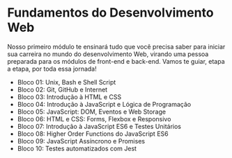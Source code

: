 
# Fundamentos do Desenvolvimento Web
 Nosso primeiro módulo te ensinará tudo que você precisa saber para iniciar sua carreira no mundo do desenvolvimento Web, virando uma pessoa preparada para os módulos de front-end e back-end. Vamos te guiar, etapa a etapa, por toda essa jornada!
    
- Bloco 01: Unix, Bash e Shell Script
- Bloco 02: Git, GitHub e Internet
- Bloco 03: Introdução à HTML e CSS
- Bloco 04: Introdução à JavaScript e Lógica de Programação
- Bloco 05: JavaScript: DOM, Eventos e Web Storage
- Bloco 06: HTML e CSS: Forms, Flexbox e Responsivo
- Bloco 07: Introdução à JavaScript ES6 e Testes Unitários
- Bloco 08: Higher Order Functions do JavaScript ES6
- Bloco 09: JavaScript Assíncrono e Promises
- Bloco 10: Testes automatizados com Jest
